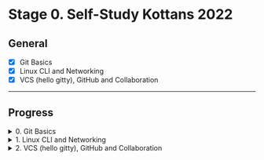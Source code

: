 # Stage 0. Self-Study Kottans 2022

## General

- [x] Git Basics
- [x] Linux CLI and Networking
- [x] VCS (hello gitty), GitHub and Collaboration

___

## Progress

<details>
<summary>0. Git Basics</summary>
Hi all!
I try to write in English for practice, so I think you will be not strict for me if you find mistakes. In this course I learned new instruments for organize work on the future projects. This educational task gave me knowing about Git and GitHub and their power. With Git and GitHub we can make new parts of the project and don’t care about lose our progress even if my personal computer hard drive will be lost. Because all the working data stay on the remote repository, and I can continue my work on any new machine or from any place of the world (of course if I have an internet connection:))

>1.Introduction to Git and GitHub:

![fest](./stage0/General/0.%20Git%20Basics/Git%20coursera%20done.png)

>2. Sequence, Push & Pull (learngitbranching.js.org) :

![fest](./stage0/General/0.%20Git%20Basics/introduction%20sequence.png)
![fest](./stage0/General/0.%20Git%20Basics/Git%20remotes%20Push%20&%20Pull%20done.png)
</details>

<details>
<summary>1. Linux CLI and Networking</summary>
Before now, I used already some commands in command line, but now I learned more of them and understand how I can make some things faster on work project. This commands was new for me "rmdir", "mkdir", "../".  Now I will use "../"  command more often.

>1.Linux Survival (4 modules):

![fest](./task_linux_cli/linux_survival.png)

>2. HTTP: Протокол, який повинен розуміти кожний веб-розробник - Частина 2:

In this article about HTTP I took some interesting information for me.  New for me was a understanding of what is URL address more detailed then I known before. Very important for me was a what these means inner text  content in URL address.
Good thing - know about all methods of request to server.
I think need to try to use another methods of request to server then POST, GET.
</details>

<details>
<summary>2. VCS (hello gitty), GitHub and Collaboration</summary>
New - is work with comments on GitHub. I need to practice it. Also good idea  is to make more deep describes in commits. 

>1. Introduction to Git and GitHub (3 and 4 weeks):

![fest](./task_git_collaboration/Screenshot%202022-07-29%20125738.png)

>2. Основи: Їдемо далі, Переміщуємо роботу туди-сюди (learngitbranching.js.org):

    * This very important to know how to use commits cancelation.
    * New is interactive rebase in git.

![fest](./task_git_collaboration/photo2.png)
>3. Віддалені репозиторії: Через origin – до зірок. Прогресивне використання Git Remotes:

* Should make a short list of git commands for myself help.

![fest](./task_git_collaboration/photo3.png)

</details>